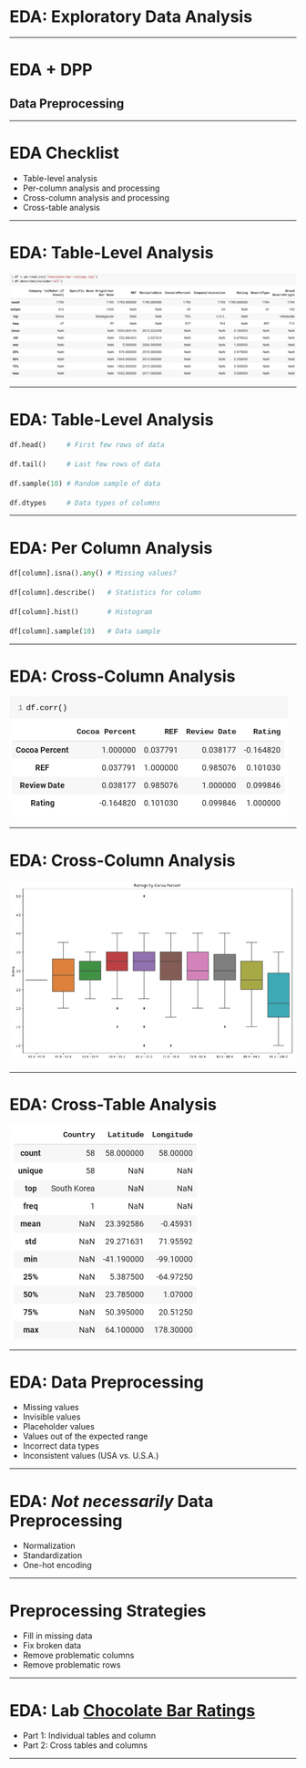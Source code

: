# EDA: Exploratory Data Analysis

<!--
Exploratory Data Analysis, EDA for short, is the term used for the process of
analyzing your dataset. EDA involves loading your data and then using queries
and visualizations to find out information about your dataset.
-->

---

# EDA + DPP
## Data Preprocessing

<!--
Often you'll find that issues with the data actually prevent you from performing
a quality exploratory data analysis. Missing values. Impossible values. Values
of the wrong type.

There are scores of issues that can making analyzing your data difficult.

Because of this, you'll often find yourself doing some preprocessing of your
data while you are performing EDA. Strictly EDA is just analysis. In practice
data analysis and data preprocessing and manipulation are intertwined. As you
look at your data more closely, you'll have to fix parts if it to look further.
-->

---

# EDA Checklist

* Table-level analysis
* Per-column analysis and processing
* Cross-column analysis and processing
* Cross-table analysis

<!--
There is no offical EDA checklist. Every dataset is different. Every data
scientist has a different approach.

Some data scientists pre-formulate questions and then perform the analysis and
preprocessing necessary to answer those questions.

Some data scientists begin with a thorough check of each component of the data,
fix obvious errors, and the explore through questions, some of which were
created during the initial cleaning pass.

Regardless of how you approach the analysis you will gather a few distinct types
of information: single-table information, single-column information,
cross-column information, and then cross-table information.
-->

---

# EDA: Table-Level Analysis

![](res/describe.png)

<!--
Table-level analysis is all about getting to know data about an individual
table or `DataFrame` of data as whole. Using `describe()` we can see things like
the column names and the row counts.oo

In this example we can see that there are 1795 rows. We can see that some are
missing values. We can also see the column names and can infer the column types
by what statistics are printed.

What other information can you see in this output?

What other methods do we know that can provide us table-level analytics?

Image Details:
* [describe.png](http://www.google.com): Copyright Google
-->

---

# EDA: Table-Level Analysis

```python
df.head()     # First few rows of data

df.tail()     # Last few rows of data

df.sample(10) # Random sample of data

df.dtypes     # Data types of columns
```

<!--
Here are some examples of other table-level methods and attributes that we can
use to learn about the data in a `DataFrame`.
-->

---

# EDA: Per Column Analysis

```python
df[column].isna().any() # Missing values?

df[column].describe()   # Statistics for column

df[column].hist()       # Histogram

df[column].sample(10)   # Data sample
```

<!--
Analysis of a single column/`Series` of data is similar to that of a
`DataFrame`. You can use many of the same methods. Most statistics that you can
gather about a `DataFrame` can also be done for an individual column. Sometimes
it is nice to look at these stats column-by-column so you don't get overwhelmed
with information. Sometimes it is nice to see it all in one view.
-->

---

# EDA: Cross-Column Analysis

![](res/correlation.png)

<!--
Cross-column analysis simply means looking at how the data relates across
columns. This is often done with charts, but doesn't have to. In the example
shown we can see the correlation between columns with a call to `corr()`.

Image Details:
* [correlation.png](http://www.google.com): Copyright Google
-->

---

# EDA: Cross-Column Analysis

![](res/boxplot.png)

<!--
Of course, many times visualizations are very helpful. Here we see a boxplot of
two columns in a `DataFrame`.

Image Details:
* [boxplot.png](http://www.google.com): Copyright Google
-->

---

# EDA: Cross-Table Analysis

![](res/country.png)

<!--
Often we'll find ourselves working with many sources of data. Even data from the
same data source often is provided as distinct files that later have to be
merged.

For example, here is a country table that contains geo-location data for a set
of countries. If we have tables in our data set with countries in them, we can
merge the tables and do analysis based on location. This is really
cross-table-cross-column analysis, but that is a lot to try to say.

Image Details:
* [country.png](http://www.google.com): Copyright Google
-->

---

# EDA: Data Preprocessing

* Missing values
* Invisible values
* Placeholder values
* Values out of the expected range
* Incorrect data types
* Inconsistent values (USA vs. U.S.A.)

<!--
As we mentioned earlier, it is difficult to successfully perform EDA without
doing a bit of data preprocessing. Some common issues that you'll encounter
include those listed on this slide.

Invisible values are probably the least self-explainatory. These are values
where a space or some other invisible character is the only value at a data
point. Technically the data isn't missing, so Pandas will not report it in an
`isna()` check. However, the data present isn't actually meaningful. We'll
handle a case like this in our lab.
-->

---

# EDA: *Not necessarily* Data Preprocessing

* Normalization
* Standardization
* One-hot encoding

<!--
There are some data processing techniques that aren't necessarily part of the
EDA phase. A few of those are listed on this slide.

These techniques are used to make your data more palatable to your model. We'll
dig into each of these during this course. However, at EDA time you likely don't
even know what model you are going to choose, so it is probably premature to
perform these processing steps.
-->

---

# Preprocessing Strategies

* Fill in missing data
* Fix broken data
* Remove problematic columns
* Remove problematic rows

<!--
What happens when you do find bad data?

There are a few strategies. If possibly, it is good to fill in and fix data
where possible. Sometimes you just have to get rid of problematic data though.
-->

---

# EDA: Lab [Chocolate Bar Ratings](https://www.kaggle.com/rtatman/chocolate-bar-ratings)

* Part 1: Individual tables and column
* Part 2: Cross tables and columns

<!--
It is about time for us to get to practice our EDA skills. We'll use tools that
we recently learning including Pandas, matplotlib, and seaborn. There are some
new concepts introduced in this lab; however, it should mostly serve as a
excercise in bringing the tools that you have already learned together to
perform exploratory data analysis and data preprocessing on a data set.

The lab is divided into two parts. Part 1 is all about individual table and
column analysis and processing. Part 2 will build upon our work in part 1 and
will bring in more tables to help us analyze our data. We'll also do some
analysis of how columns relate to one another. Along the way we'll create some
meaningful visualizations and answer questions about our dataset.
-->

---
